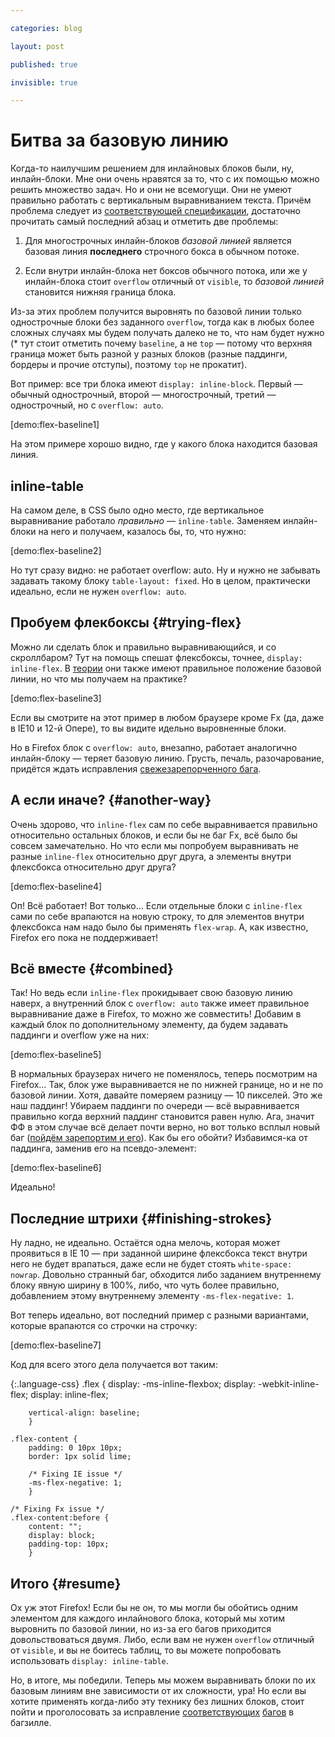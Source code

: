 ```yaml
---

categories: blog

layout: post

published: true

invisible: true

---
```


# Битва за базовую линию

Когда-то наилучшим решением для инлайновых блоков были, ну, инлайн-блоки. Мне они очень нравятся за то, что с их помощью можно решить множество задач. Но и они не всемогущи. Они не умеют правильно работать с вертикальным выравниванием текста. Причём проблема следует из [соответствующей спецификации][vertical-align], достаточно прочитать самый последний абзац и отметить две проблемы:

1. Для многострочных инлайн-блоков *базовой линией* является базовая линия **последнего** строчного бокса в обычном потоке.

2. Если внутри инлайн-блока нет боксов обычного потока, или же у инлайн-блока стоит `overflow` отличный от `visible`, то *базовой линией* становится нижняя граница блока.

Из-за этих проблем получится выровнять по базовой линии только однострочные блоки без заданного `overflow`, тогда как в любых более сложных случаях мы будем получать далеко не то, <span class="sidenote" id="why-baseline">что нам будет нужно (* тут стоит отметить почему `baseline`, а не `top` — потому что верхняя граница может быть разной у разных блоков (разные паддинги, бордеры и прочие отступы), поэтому `top` не прокатит)</span>.

Вот пример: все три блока имеют `display: inline-block`. Первый — обычный однострочный, второй — многострочный, третий — однострочный, но с `overflow: auto`.

[demo:flex-baseline1]

На этом примере хорошо видно, где у какого блока находится базовая линия.

## inline-table

На самом деле, в CSS было одно место, где вертикальное выравнивание работало *правильно* — `inline-table`. Заменяем инлайн-блоки на него и получаем, казалось бы, то, что нужно:

[demo:flex-baseline2]

Но тут сразу видно: не работает overflow: auto. Ну и нужно не забывать задавать такому блоку `table-layout: fixed`. Но в целом, практически идеально, если не нужен `overflow: auto`.

## Пробуем флекбоксы {#trying-flex}

Можно ли сделать блок и правильно выравнивающийся, и со скроллбаром? Тут на помощь спешат флексбоксы, точнее, `display: inline-flex`. В [теории][flex-baselines] они также имеют правильное положение базовой линии, но что мы получаем на практике?

[demo:flex-baseline3]

Если вы смотрите на этот пример в любом браузере кроме Fx (да, даже в IE10 и 12-й  Опере), то вы видите идельно выровненные блоки.

Но в Firefox блок с `overflow: auto`, внезапно, работает аналогично инлайн-блоку — теряет базовую линию. Грусть, печаль, разочарование, придётся ждать исправления [свежезарепорченного бага][bug1].

## А если иначе? {#another-way}

Очень здорово, что `inline-flex` сам по себе выравнивается правильно относительно остальных блоков, и если бы не баг Fx, всё было бы совсем замечательно. Но что если мы попробуем выравнивать не разные `inline-flex` относительно друг друга, а элементы внутри флексбокса относительно друг друга?

[demo:flex-baseline4]

Оп! Всё работает! Вот только… Если отдельные блоки с `inline-flex` сами по себе врапаются на новую строку, то для элементов внутри флексбокса нам надо было бы применять `flex-wrap`. А, как известно, Firefox его пока не поддерживает!

## Всё вместе {#combined}

Так! Но ведь если `inline-flex` прокидывает свою базовую линию наверх, а внутренний блок с `overflow: auto` также имеет правильное выравнивание даже в Firefox, то можно же совместить! Добавим в каждый блок по дополнительному элементу, да будем задавать паддинги и overflow уже на них:

[demo:flex-baseline5]

В нормальных браузерах ничего не поменялось, теперь посмотрим на Firefox… Так, блок уже выравнивается не по нижней границе, но и не по базовой линии. Хотя, давайте померяем разницу — 10 пикселей. Это же наш паддинг! Убираем паддинги по очереди — всё выравнивается правильно когда верхний паддинг становится равен нулю. Ага, значит ФФ в этом случае всё делает почти верно, но вот только всплыл новый баг ([пойдём зарепортим и его][bug2]). Как бы его обойти? Избавимся-ка от паддинга, заменив его на псевдо-элемент:

[demo:flex-baseline6]

Идеально!

## Последние штрихи {#finishing-strokes}

Ну ладно, не идеально. Остаётся одна мелочь, которая может проявиться в IE 10 — при заданной ширине флексбокса текст внутри него не будет врапаться, даже если не будет стоять `white-space: nowrap`. Довольно странный баг, обходится либо заданием внутреннему блоку явную ширину в 100%, либо, что чуть более правильно, добавлением этому внутреннему элементу  `-ms-flex-negative: 1`.

Вот теперь идеально, вот последний пример с разными вариантами, которые врапаются со строчки на строчку:

[demo:flex-baseline7]

Код для всего этого дела получается вот таким:

{:.language-css}
    .flex {
        display: -ms-inline-flexbox;
        display: -webkit-inline-flex;
        display: inline-flex;

        vertical-align: baseline;
        }

    .flex-content {
        padding: 0 10px 10px;
        border: 1px solid lime;

        /* Fixing IE issue */
        -ms-flex-negative: 1;
        }

    /* Fixing Fx issue */
    .flex-content:before {
        content: "";
        display: block;
        padding-top: 10px;
        }

## Итого {#resume}

Ох уж этот Firefox! Если бы не он, то мы могли бы обойтись одним элементом для каждого инлайнового блока, который мы хотим выровнить по базовой линии, но из-за его багов приходится довольствоваться двумя. Либо, если вам не нужен `overflow` отличный от `visible`, и вы не боитесь таблиц, то вы можете попробовать использовать `display: inline-table`.

Но, в итоге, мы победили. Теперь мы можем выравнивать блоки по их базовым линиям вне зависимости от их сложности, ура! Но если вы хотите применять когда-либо эту технику без лишних блоков, стоит пойти и проголосовать за исправление [соответствующих][bug1] [багов][bug2] в багзилле.

[bug1]: https://bugzilla.mozilla.org/show_bug.cgi?id=969874
[bug2]: https://bugzilla.mozilla.org/show_bug.cgi?id=969880
[vertical-align]: http://www.w3.org/TR/CSS2/visudet.html#propdef-vertical-align
[flex-baselines]: http://www.w3.org/TR/css3-flexbox/#flex-baselines